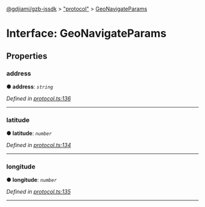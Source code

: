 [@gdjiami/gzb-jssdk](../README.md) > ["protocol"](../modules/_protocol_.md) > [GeoNavigateParams](../interfaces/_protocol_.geonavigateparams.md)



# Interface: GeoNavigateParams


## Properties
<a id="address"></a>

###  address

**●  address**:  *`string`* 

*Defined in [protocol.ts:136](https://github.com/jmopen/gzb-jssdk/blob/c7f8f52/src/protocol.ts#L136)*





___

<a id="latitude"></a>

###  latitude

**●  latitude**:  *`number`* 

*Defined in [protocol.ts:134](https://github.com/jmopen/gzb-jssdk/blob/c7f8f52/src/protocol.ts#L134)*





___

<a id="longitude"></a>

###  longitude

**●  longitude**:  *`number`* 

*Defined in [protocol.ts:135](https://github.com/jmopen/gzb-jssdk/blob/c7f8f52/src/protocol.ts#L135)*





___


